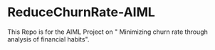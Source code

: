 # ReduceChurnRate-AIML
This Repo is for the AIML Project on " Minimizing churn rate through analysis of financial habits". 

